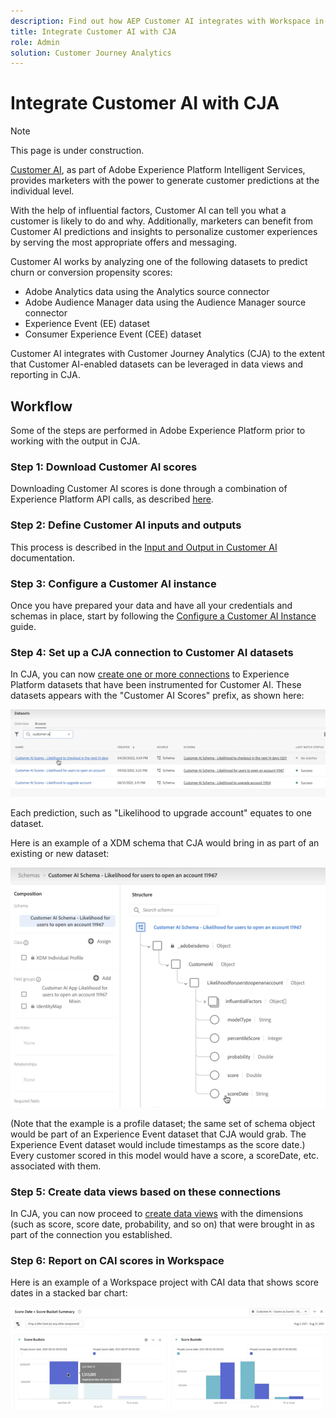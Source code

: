 ```yaml
---
description: Find out how AEP Customer AI integrates with Workspace in CJA.
title: Integrate Customer AI with CJA
role: Admin
solution: Customer Journey Analytics
---
```


# Integrate Customer AI with CJA

>[!NOTE]
>
>This page is under construction.

[Customer AI](https://experienceleague.adobe.com/docs/experience-platform/intelligent-services/customer-ai/overview.html?lang=en), as part of Adobe Experience Platform Intelligent Services, provides marketers with the power to generate customer predictions at the individual level.

With the help of influential factors, Customer AI can tell you what a customer is likely to do and why. Additionally, marketers can benefit from Customer AI predictions and insights to personalize customer experiences by serving the most appropriate offers and messaging.

Customer AI works by analyzing one of the following datasets to predict churn or conversion propensity scores:

* Adobe Analytics data using the Analytics source connector
* Adobe Audience Manager data using the Audience Manager source connector
* Experience Event (EE) dataset
* Consumer Experience Event (CEE) dataset

Customer AI integrates with Customer Journey Analytics (CJA) to the extent that Customer AI-enabled datasets can be leveraged in data views and reporting in CJA. 

## Workflow

Some of the steps are performed in Adobe Experience Platform prior to working with the output in CJA.

### Step 1: Download Customer AI scores

Downloading Customer AI scores is done through a combination of Experience Platform API calls, as described [here](https://experienceleague.adobe.com/docs/experience-platform/intelligent-services/customer-ai/getting-started.html?lang=en#downloading-customer-ai-scores).

### Step 2: Define Customer AI inputs and outputs

This process is described in the [Input and Output in Customer AI](https://experienceleague.adobe.com/docs/experience-platform/intelligent-services/customer-ai/input-output.html?lang=en) documentation.

### Step 3: Configure a Customer AI instance

Once you have prepared your data and have all your credentials and schemas in place, start by following the [Configure a Customer AI Instance](https://experienceleague.adobe.com/docs/experience-platform/intelligent-services/customer-ai/user-guide/configure.html?lang=en) guide. 

### Step 4: Set up a CJA connection to Customer AI datasets

In CJA, you can now [create one or more connections](/help/connections/create-connection.md) to Experience Platform datasets that have been instrumented for Customer AI. These datasets appears with the "Customer AI Scores" prefix, as shown here:

![CAI scores](assets/cai-scores.png)

Each prediction, such as "Likelihood to upgrade account" equates to one dataset.

Here is an example of a XDM schema that CJA would bring in as part of an existing or new dataset:

![CAI schema](assets/cai-schema.png)

(Note that the example is a profile dataset; the same set of schema object would be part of an Experience Event dataset that CJA would grab. The Experience Event dataset would include timestamps as the score date.) Every customer scored in this model would have a score, a scoreDate, etc. associated with them.

### Step 5: Create data views based on these connections

In CJA, you can now proceed to [create data views](/help/data-views/create-dataview.md) with the dimensions (such as score, score date, probability, and so on) that were brought in as part of the connection you established. 

### Step 6: Report on CAI scores in Workspace

Here is an example of a Workspace project with CAI data that shows score dates in a stacked bar chart:

![Score buckets](assets/workspace-scores.png)
